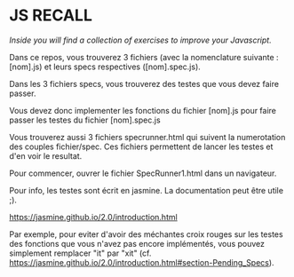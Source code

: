 # JS RECALL

*Inside you will find a collection of exercises to improve your Javascript.*

Dans ce repos, vous trouverez 3 fichiers (avec la nomenclature suivante : [nom].js) et leurs specs respectives ([nom].spec.js).

Dans les 3 fichiers specs, vous trouverez des testes que vous devez faire passer.

Vous devez donc implementer les fonctions du fichier [nom].js pour faire passer les testes du fichier [nom].spec.js

Vous trouverez aussi 3 fichiers specrunner.html qui suivent la numerotation des couples fichier/spec. Ces fichiers permettent de lancer les testes et d'en voir le resultat.

Pour commencer, ouvrer le fichier SpecRunner1.html dans un navigateur.

Pour info, les testes sont écrit en jasmine. La documentation peut être utile ;).

https://jasmine.github.io/2.0/introduction.html

Par exemple, pour eviter d'avoir des méchantes croix rouges sur les testes des fonctions que vous n'avez pas encore implémentés, vous pouvez simplement remplacer "it" par "xit" (cf. https://jasmine.github.io/2.0/introduction.html#section-Pending_Specs).

